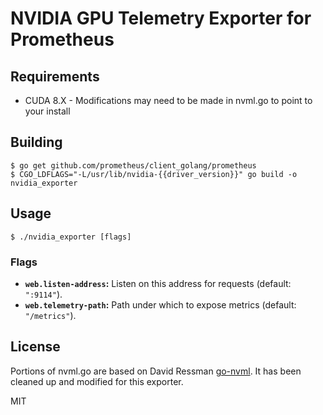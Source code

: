 # NVIDIA GPU Telemetry Exporter for Prometheus

## Requirements

* CUDA 8.X - Modifications may need to be made in nvml.go to point to your install

## Building
    $ go get github.com/prometheus/client_golang/prometheus  
    $ CGO_LDFLAGS="-L/usr/lib/nvidia-{{driver_version}}" go build -o nvidia_exporter

## Usage

    $ ./nvidia_exporter [flags]

### Flags

* __`web.listen-address`:__ Listen on this address for requests (default: `":9114"`).
* __`web.telemetry-path`:__ Path under which to expose metrics (default: `"/metrics"`).

## License

Portions of nvml.go are based on David Ressman [go-nvml](https://github.com/davidr/go-nvml). It has been cleaned up and modified for this exporter.

MIT